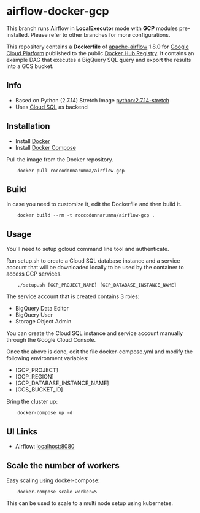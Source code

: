 # airflow-docker-gcp

This branch runs Airflow in **LocalExecutor** mode with **GCP** modules pre-installed. Please refer to other branches for more configurations.

This repository contains a **Dockerfile** of [apache-airflow](https://github.com/apache/incubator-airflow) 1.8.0 for [Google Cloud Platform](https://www.cloud.google.com) published to the public [Docker Hub Registry](https://registry.hub.docker.com/). It contains an example DAG that executes a BigQuery SQL query and export the results into a GCS bucket.

## Info

* Based on Python (2.7.14) Stretch Image [python:2.7.14-stretch](https://hub.docker.com/_/python/)
* Uses [Cloud SQL](https://cloud.google.com/sql/) as backend

## Installation

* Install [Docker](https://www.docker.com/)
* Install [Docker Compose](https://docs.docker.com/compose/install/)

Pull the image from the Docker repository.

        docker pull roccodonnarumma/airflow-gcp

## Build

In case you need to customize it, edit the Dockerfile and then build it.

        docker build --rm -t roccodonnarumma/airflow-gcp .

## Usage

You'll need to setup gcloud command line tool and authenticate.

Run setup.sh to create a Cloud SQL database instance and a service account that will be downloaded locally to be used by the container to access GCP services.

        ./setup.sh [GCP_PROJECT_NAME] [GCP_DATABASE_INSTANCE_NAME]

The service account that is created contains 3 roles:

* BigQuery Data Editor
* BigQuery User
* Storage Object Admin

You can create the Cloud SQL instance and service account manually through the Google Cloud Console.  

Once the above is done, edit the file docker-compose.yml and modify the following environment variables:

* [GCP_PROJECT]
* [GCP_REGION]
* [GCP_DATABASE_INSTANCE_NAME]
* [GCS_BUCKET_ID]

Bring the cluster up:

        docker-compose up -d


## UI Links

- Airflow: [localhost:8080](http://localhost:8080/)


## Scale the number of workers

Easy scaling using docker-compose:

        docker-compose scale worker=5

This can be used to scale to a multi node setup using kubernetes.
